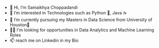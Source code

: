 - 👋 Hi, I’m Samaikhya Choppadandi
- 👀 I’m interested in Technologies such as Python 🐍, Java ☕
- 🌱 I’m currently pursuing my Masters in Data Science from University of Houston🤘
- 👩‍💻 I'm looking for opportunities in Data Analytics and Machine Learning Roles
- 📫 reach me on Linkedin in my Bio

<!---
samaikhyachoppadandi/samaikhyachoppadandi is a ✨ special ✨ repository because its `README.md` (this file) appears on your GitHub profile.
You can click the Preview link to take a look at your changes.
--->
